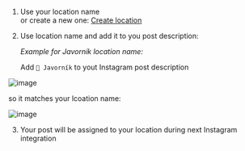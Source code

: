 1. Use your location name  
   or create a new one: [Create location](locationCreation.md)
   
3. Use location name and add it to you post description:
   
   *Example for Javorník location name:*
   
   Add `📍 Javorník` to yout Instagram post description

  ![image](https://github.com/mappedme/docs/assets/157869436/2555d31c-54a7-4f89-b404-ccb89ae00ed8)

  so it matches your lcoation name:

  ![image](https://github.com/mappedme/docs/assets/157869436/21df39d7-2c63-40dc-a845-0c20f1500f13)
  
3. Your post will be assigned to your location during next Instagram integration

